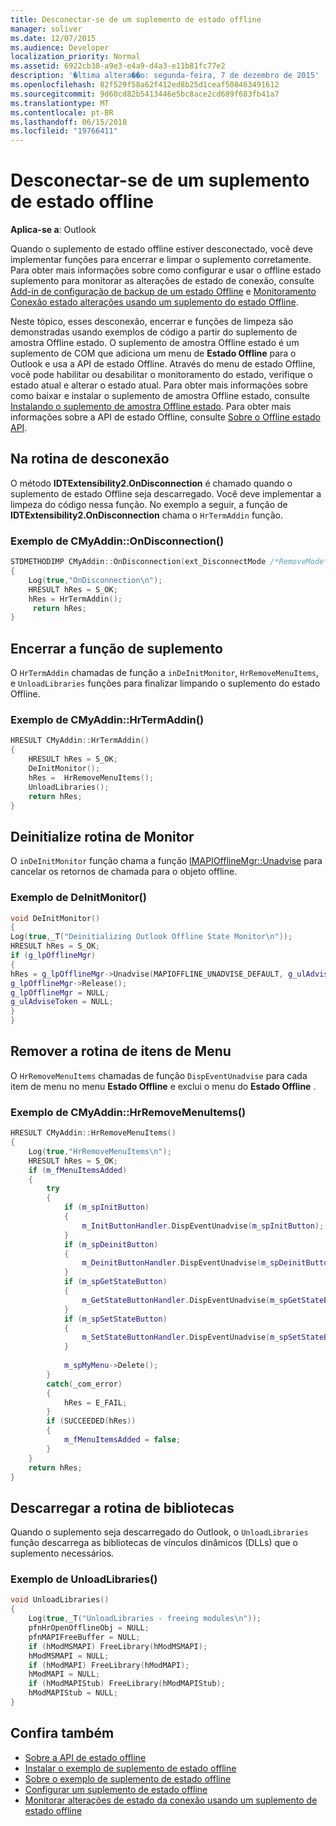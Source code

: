 ```yaml
---
title: Desconectar-se de um suplemento de estado offline
manager: soliver
ms.date: 12/07/2015
ms.audience: Developer
localization_priority: Normal
ms.assetid: 6922cb38-a9e3-e4a9-d4a3-e11b81fc77e2
description: '�ltima altera��o: segunda-feira, 7 de dezembro de 2015'
ms.openlocfilehash: 82f529f58a62f412ed8b25d1ceaf508463491612
ms.sourcegitcommit: 9d60cd82b5413446e5bc8ace2cd689f683fb41a7
ms.translationtype: MT
ms.contentlocale: pt-BR
ms.lasthandoff: 06/15/2018
ms.locfileid: "19766411"
---
```

# <a name="disconnecting-an-offline-state-add-in"></a>Desconectar-se de um suplemento de estado offline

**Aplica-se a**: Outlook 
  
Quando o suplemento de estado offline estiver desconectado, você deve implementar funções para encerrar e limpar o suplemento corretamente. Para obter mais informações sobre como configurar e usar o offline estado suplemento para monitorar as alterações de estado de conexão, consulte [Add-in de configuração de backup de um estado Offline](setting-up-an-offline-state-add-in.md) e [Monitoramento Conexão estado alterações usando um suplemento do estado Offline](monitoring-connection-state-changes-using-an-offline-state-add-in.md).
  
Neste tópico, esses desconexão, encerrar e funções de limpeza são demonstradas usando exemplos de código a partir do suplemento de amostra Offline estado. O suplemento de amostra Offline estado é um suplemento de COM que adiciona um menu de **Estado Offline** para o Outlook e usa a API de estado Offline. Através do menu de estado Offline, você pode habilitar ou desabilitar o monitoramento do estado, verifique o estado atual e alterar o estado atual. Para obter mais informações sobre como baixar e instalar o suplemento de amostra Offline estado, consulte [Instalando o suplemento de amostra Offline estado](installing-the-sample-offline-state-add-in.md). Para obter mais informações sobre a API de estado Offline, consulte [Sobre o Offline estado API](about-the-offline-state-api.md).
  
## <a name="on-disconnection-routine"></a>Na rotina de desconexão

O método **IDTExtensibility2.OnDisconnection** é chamado quando o suplemento de estado Offline seja descarregado. Você deve implementar a limpeza do código nessa função. No exemplo a seguir, a função de **IDTExtensibility2.OnDisconnection** chama o `HrTermAddin` função. 
  
### <a name="cmyaddinondisconnection-example"></a>Exemplo de CMyAddin::OnDisconnection()

```cpp
STDMETHODIMP CMyAddin::OnDisconnection(ext_DisconnectMode /*RemoveMode*/, SAFEARRAY * * /*custom*/) 
{ 
    Log(true,"OnDisconnection\n"); 
    HRESULT hRes = S_OK; 
    hRes = HrTermAddin(); 
     return hRes; 
}
```

## <a name="terminate-add-in-function"></a>Encerrar a função de suplemento

O `HrTermAddin` chamadas de função a `inDeInitMonitor`, `HrRemoveMenuItems`, e `UnloadLibraries` funções para finalizar limpando o suplemento do estado Offline. 
  
### <a name="cmyaddinhrtermaddin-example"></a>Exemplo de CMyAddin::HrTermAddin()

```cpp
HRESULT CMyAddin::HrTermAddin() 
{ 
    HRESULT hRes = S_OK; 
    DeInitMonitor(); 
    hRes =  HrRemoveMenuItems(); 
    UnloadLibraries(); 
    return hRes; 
}
```

## <a name="deinitialize-monitor-routine"></a>Deinitialize rotina de Monitor

O `inDeInitMonitor` função chama a função [IMAPIOfflineMgr::Unadvise](imapiofflinemgr-unadvise.md) para cancelar os retornos de chamada para o objeto offline. 
  
### <a name="deinitmonitor-example"></a>Exemplo de DeInitMonitor()

```cpp
void DeInitMonitor() 
{ 
Log(true,_T("Deinitializing Outlook Offline State Monitor\n")); 
HRESULT hRes = S_OK; 
if (g_lpOfflineMgr) 
{ 
hRes = g_lpOfflineMgr->Unadvise(MAPIOFFLINE_UNADVISE_DEFAULT, g_ulAdviseToken); 
g_lpOfflineMgr->Release(); 
g_lpOfflineMgr = NULL; 
g_ulAdviseToken = NULL; 
} 
}
```

## <a name="remove-menu-items-routine"></a>Remover a rotina de itens de Menu

O `HrRemoveMenuItems` chamadas de função `DispEventUnadvise` para cada item de menu no menu **Estado Offline** e exclui o menu do **Estado Offline** . 
  
### <a name="cmyaddinhrremovemenuitems-example"></a>Exemplo de CMyAddin::HrRemoveMenuItems()

```cpp
HRESULT CMyAddin::HrRemoveMenuItems() 
{     
    Log(true,"HrRemoveMenuItems\n"); 
    HRESULT hRes = S_OK; 
    if (m_fMenuItemsAdded) 
    { 
        try 
        { 
            if (m_spInitButton) 
            { 
                m_InitButtonHandler.DispEventUnadvise(m_spInitButton); 
            } 
            if (m_spDeinitButton) 
            { 
                m_DeinitButtonHandler.DispEventUnadvise(m_spDeinitButton); 
            } 
            if (m_spGetStateButton) 
            { 
                m_GetStateButtonHandler.DispEventUnadvise(m_spGetStateButton); 
            } 
            if (m_spSetStateButton) 
            { 
                m_SetStateButtonHandler.DispEventUnadvise(m_spSetStateButton); 
            } 
 
            m_spMyMenu->Delete(); 
        } 
        catch(_com_error) 
        { 
            hRes = E_FAIL; 
        } 
        if (SUCCEEDED(hRes)) 
        { 
            m_fMenuItemsAdded = false; 
        } 
    } 
    return hRes; 
}
```

## <a name="unload-libraries-routine"></a>Descarregar a rotina de bibliotecas

Quando o suplemento seja descarregado do Outlook, o `UnloadLibraries` função descarrega as bibliotecas de vínculos dinâmicos (DLLs) que o suplemento necessários. 
  
### <a name="unloadlibraries-example"></a>Exemplo de UnloadLibraries()

```cpp
void UnloadLibraries() 
{ 
    Log(true,_T("UnloadLibraries - freeing modules\n")); 
    pfnHrOpenOfflineObj = NULL; 
    pfnMAPIFreeBuffer = NULL; 
    if (hModMSMAPI) FreeLibrary(hModMSMAPI); 
    hModMSMAPI = NULL; 
    if (hModMAPI) FreeLibrary(hModMAPI); 
    hModMAPI = NULL; 
    if (hModMAPIStub) FreeLibrary(hModMAPIStub); 
    hModMAPIStub = NULL; 
}
```

## <a name="see-also"></a>Confira também

- [Sobre a API de estado offline](about-the-offline-state-api.md)
- [Instalar o exemplo de suplemento de estado offline](installing-the-sample-offline-state-add-in.md)
- [Sobre o exemplo de suplemento de estado offline](about-the-sample-offline-state-add-in.md)
- [Configurar um suplemento de estado offline](setting-up-an-offline-state-add-in.md)
- [Monitorar alterações de estado da conexão usando um suplemento de estado offline](monitoring-connection-state-changes-using-an-offline-state-add-in.md)

